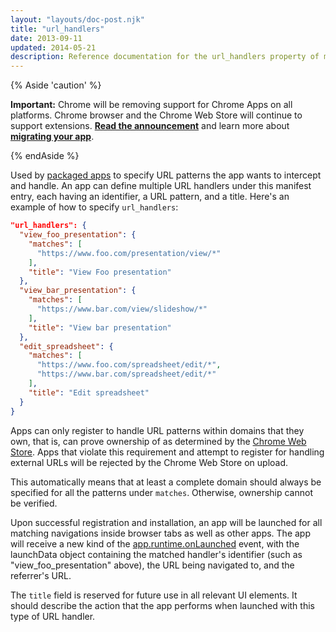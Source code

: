 ```yaml
---
layout: "layouts/doc-post.njk"
title: "url_handlers"
date: 2013-09-11
updated: 2014-05-21
description: Reference documentation for the url_handlers property of manifest.json.
---
```


{% Aside 'caution' %}

**Important:** Chrome will be removing support for Chrome Apps on all platforms. Chrome browser and
the Chrome Web Store will continue to support extensions. [**Read the announcement**][1] and learn
more about [**migrating your app**][2].

{% endAside %}

Used by [packaged apps][3] to specify URL patterns the app wants to intercept and handle. An app can
define multiple URL handlers under this manifest entry, each having an identifier, a URL pattern,
and a title. Here's an example of how to specify `url_handlers`:

```json
"url_handlers": {
  "view_foo_presentation": {
    "matches": [
      "https://www.foo.com/presentation/view/*"
    ],
    "title": "View Foo presentation"
  },
  "view_bar_presentation": {
    "matches": [
      "https://www.bar.com/view/slideshow/*"
    ],
    "title": "View bar presentation"
  },
  "edit_spreadsheet": {
    "matches": [
      "https://www.foo.com/spreadsheet/edit/*",
      "https://www.bar.com/spreadsheet/edit/*"
    ],
    "title": "Edit spreadsheet"
  }
}
```

Apps can only register to handle URL patterns within domains that they own, that is, can prove
ownership of as determined by the [Chrome Web Store][4]. Apps that violate this requirement and
attempt to register for handling external URLs will be rejected by the Chrome Web Store on upload.

This automatically means that at least a complete domain should always be specified for all the
patterns under `matches`. Otherwise, ownership cannot be verified.

Upon successful registration and installation, an app will be launched for all matching navigations
inside browser tabs as well as other apps. The app will receive a new kind of the
[app.runtime.onLaunched][5] event, with the launchData object containing the matched handler's
identifier (such as "view_foo_presentation" above), the URL being navigated to, and the referrer's
URL.

The `title` field is reserved for future use in all relevant UI elements. It should describe the
action that the app performs when launched with this type of URL handler.

[1]: https://blog.chromium.org/2020/08/changes-to-chrome-app-support-timeline.html
[2]: /apps/migration
[3]: /apps/app_lifecycle/#eventpage
[4]: https://chrome.google.com/webstore
[5]: ../app_runtime#event-onLaunched
